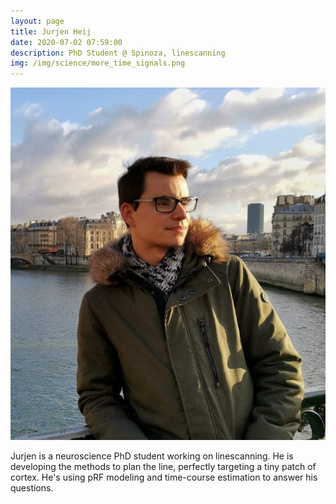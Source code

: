 ```yaml
---
layout: page
title: Jurjen Heij
date: 2020-07-02 07:59:00
description: PhD Student @ Spinoza, linescanning
img: /img/science/more_time_signals.png
---
```


<img class="col one right" src="/img/people/jh.jpg">

Jurjen is a neuroscience PhD student working on linescanning. He is developing the methods to plan the line, perfectly targeting a tiny patch of cortex. He's using pRF modeling and time-course estimation to answer his questions. 

